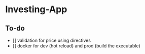 # Investing-App

## To-do
- [] validation for price using directives  
- [] docker for dev (hot reload) and prod (build the executable)
